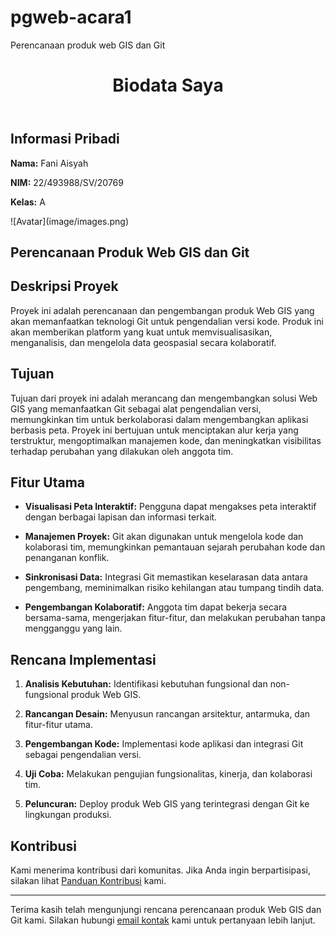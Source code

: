 # pgweb-acara1
Perencanaan produk web GIS dan Git 

<header>
        <h1>Biodata Saya</h1>
    </header>
    <main>
        <section id="personal-info">
            <h2>Informasi Pribadi</h2>
            <p><strong>Nama:</strong> Fani Aisyah</p>
            <p><strong>NIM:</strong> 22/493988/SV/20769</p>
            <p><strong>Kelas:</strong> A</p>
![Avatar](image/images.png)


# Perencanaan Produk Web GIS dan Git

## Deskripsi Proyek

Proyek ini adalah perencanaan dan pengembangan produk Web GIS yang akan memanfaatkan teknologi Git untuk pengendalian versi kode. Produk ini akan memberikan platform yang kuat untuk memvisualisasikan, menganalisis, dan mengelola data geospasial secara kolaboratif.

## Tujuan

Tujuan dari proyek ini adalah merancang dan mengembangkan solusi Web GIS yang memanfaatkan Git sebagai alat pengendalian versi, memungkinkan tim untuk berkolaborasi dalam mengembangkan aplikasi berbasis peta. Proyek ini bertujuan untuk menciptakan alur kerja yang terstruktur, mengoptimalkan manajemen kode, dan meningkatkan visibilitas terhadap perubahan yang dilakukan oleh anggota tim.

## Fitur Utama

- **Visualisasi Peta Interaktif:** Pengguna dapat mengakses peta interaktif dengan berbagai lapisan dan informasi terkait.

- **Manajemen Proyek:** Git akan digunakan untuk mengelola kode dan kolaborasi tim, memungkinkan pemantauan sejarah perubahan kode dan penanganan konflik.

- **Sinkronisasi Data:** Integrasi Git memastikan keselarasan data antara pengembang, meminimalkan risiko kehilangan atau tumpang tindih data.

- **Pengembangan Kolaboratif:** Anggota tim dapat bekerja secara bersama-sama, mengerjakan fitur-fitur, dan melakukan perubahan tanpa mengganggu yang lain.

## Rencana Implementasi

1. **Analisis Kebutuhan:** Identifikasi kebutuhan fungsional dan non-fungsional produk Web GIS.

2. **Rancangan Desain:** Menyusun rancangan arsitektur, antarmuka, dan fitur-fitur utama.

3. **Pengembangan Kode:** Implementasi kode aplikasi dan integrasi Git sebagai pengendalian versi.

4. **Uji Coba:** Melakukan pengujian fungsionalitas, kinerja, dan kolaborasi tim.

5. **Peluncuran:** Deploy produk Web GIS yang terintegrasi dengan Git ke lingkungan produksi.

## Kontribusi

Kami menerima kontribusi dari komunitas. Jika Anda ingin berpartisipasi, silakan lihat [Panduan Kontribusi](CONTRIBUTING.md) kami.

---

Terima kasih telah mengunjungi rencana perencanaan produk Web GIS dan Git kami. Silakan hubungi [email kontak](mailto:info@example.com) kami untuk pertanyaan lebih lanjut.
